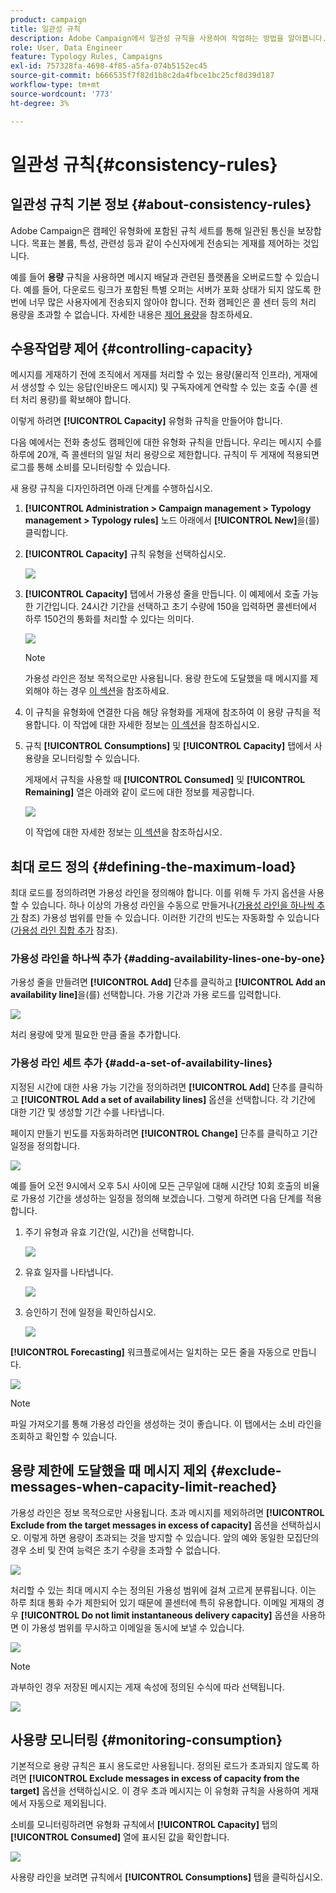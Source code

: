 ```yaml
---
product: campaign
title: 일관성 규칙
description: Adobe Campaign에서 일관성 규칙을 사용하여 작업하는 방법을 알아봅니다.
role: User, Data Engineer
feature: Typology Rules, Campaigns
exl-id: 757328fa-4698-4f85-a5fa-074b5152ec45
source-git-commit: b666535f7f82d1b8c2da4fbce1bc25cf8d39d187
workflow-type: tm+mt
source-wordcount: '773'
ht-degree: 3%

---
```


# 일관성 규칙{#consistency-rules}

## 일관성 규칙 기본 정보 {#about-consistency-rules}

Adobe Campaign은 캠페인 유형화에 포함된 규칙 세트를 통해 일관된 통신을 보장합니다. 목표는 볼륨, 특성, 관련성 등과 같이 수신자에게 전송되는 게재를 제어하는 것입니다.

예를 들어 **용량** 규칙을 사용하면 메시지 배달과 관련된 플랫폼을 오버로드할 수 있습니다. 예를 들어, 다운로드 링크가 포함된 특별 오퍼는 서버가 포화 상태가 되지 않도록 한 번에 너무 많은 사용자에게 전송되지 않아야 합니다. 전화 캠페인은 콜 센터 등의 처리 용량을 초과할 수 없습니다. 자세한 내용은 [제어 용량](#controlling-capacity)을 참조하세요.

## 수용작업량 제어 {#controlling-capacity}

메시지를 게재하기 전에 조직에서 게재를 처리할 수 있는 용량(물리적 인프라), 게재에서 생성할 수 있는 응답(인바운드 메시지) 및 구독자에게 연락할 수 있는 호출 수(콜 센터 처리 용량)를 확보해야 합니다.

이렇게 하려면 **[!UICONTROL Capacity]** 유형화 규칙을 만들어야 합니다.

다음 예에서는 전화 충성도 캠페인에 대한 유형화 규칙을 만듭니다. 우리는 메시지 수를 하루에 20개, 즉 콜센터의 일일 처리 용량으로 제한합니다. 규칙이 두 게재에 적용되면 로그를 통해 소비를 모니터링할 수 있습니다.

새 용량 규칙을 디자인하려면 아래 단계를 수행하십시오.

1. **[!UICONTROL Administration > Campaign management > Typology management > Typology rules]** 노드 아래에서 **[!UICONTROL New]**&#x200B;을(를) 클릭합니다.
1. **[!UICONTROL Capacity]** 규칙 유형을 선택하십시오.

   ![](assets/campaign_opt_create_capacity_01.png)

1. **[!UICONTROL Capacity]** 탭에서 가용성 줄을 만듭니다. 이 예제에서 호출 가능한 기간입니다. 24시간 기간을 선택하고 초기 수량에 150을 입력하면 콜센터에서 하루 150건의 통화를 처리할 수 있다는 의미다.

   ![](assets/campaign_opt_create_capacity_02.png)

   >[!NOTE]
   >
   >가용성 라인은 정보 목적으로만 사용됩니다. 용량 한도에 도달했을 때 메시지를 제외해야 하는 경우 [이 섹션](#exclude-messages-when-capacity-limit-reached)을 참조하세요.

1. 이 규칙을 유형화에 연결한 다음 해당 유형화를 게재에 참조하여 이 용량 규칙을 적용합니다. 이 작업에 대한 자세한 정보는 [이 섹션](applying-rules.md#applying-a-typology-to-a-delivery)을 참조하십시오.
1. 규칙 **[!UICONTROL Consumptions]** 및 **[!UICONTROL Capacity]** 탭에서 사용량을 모니터링할 수 있습니다.

   게재에서 규칙을 사용할 때 **[!UICONTROL Consumed]** 및 **[!UICONTROL Remaining]** 열은 아래와 같이 로드에 대한 정보를 제공합니다.

   ![](assets/campaign_opt_create_capacity_03.png)

   이 작업에 대한 자세한 정보는 [이 섹션](#monitoring-consumption)을 참조하십시오.

## 최대 로드 정의 {#defining-the-maximum-load}

최대 로드를 정의하려면 가용성 라인을 정의해야 합니다. 이를 위해 두 가지 옵션을 사용할 수 있습니다. 하나 이상의 가용성 라인을 수동으로 만들거나([가용성 라인을 하나씩 추가](#adding-availability-lines-one-by-one) 참조) 가용성 범위를 만들 수 있습니다. 이러한 기간의 빈도는 자동화할 수 있습니다([가용성 라인 집합 추가](#add-a-set-of-availability-lines) 참조).

### 가용성 라인을 하나씩 추가 {#adding-availability-lines-one-by-one}

가용성 줄을 만들려면 **[!UICONTROL Add]** 단추를 클릭하고 **[!UICONTROL Add an availability line]**&#x200B;을(를) 선택합니다. 가용 기간과 가용 로드를 입력합니다.

![](assets/campaign_opt_create_capacity_02.png)

처리 용량에 맞게 필요한 만큼 줄을 추가합니다.

### 가용성 라인 세트 추가 {#add-a-set-of-availability-lines}

지정된 시간에 대한 사용 가능 기간을 정의하려면 **[!UICONTROL Add]** 단추를 클릭하고 **[!UICONTROL Add a set of availability lines]** 옵션을 선택합니다. 각 기간에 대한 기간 및 생성할 기간 수를 나타냅니다.

페이지 만들기 빈도를 자동화하려면 **[!UICONTROL Change]** 단추를 클릭하고 기간 일정을 정의합니다.

![](assets/campaign_opt_create_capacity_07.png)

예를 들어 오전 9시에서 오후 5시 사이에 모든 근무일에 대해 시간당 10회 호출의 비율로 가용성 기간을 생성하는 일정을 정의해 보겠습니다. 그렇게 하려면 다음 단계를 적용합니다.

1. 주기 유형과 유효 기간(일, 시간)을 선택합니다.

   ![](assets/campaign_opt_create_capacity_08.png)

1. 유효 일자를 나타냅니다.

   ![](assets/campaign_opt_create_capacity_09.png)

1. 승인하기 전에 일정을 확인하십시오.

   ![](assets/campaign_opt_create_capacity_10.png)

**[!UICONTROL Forecasting]** 워크플로에서는 일치하는 모든 줄을 자동으로 만듭니다.

![](assets/campaign_opt_create_capacity_12.png)

>[!NOTE]
>
>파일 가져오기를 통해 가용성 라인을 생성하는 것이 좋습니다. 이 탭에서는 소비 라인을 조회하고 확인할 수 있습니다.

## 용량 제한에 도달했을 때 메시지 제외 {#exclude-messages-when-capacity-limit-reached}

가용성 라인은 정보 목적으로만 사용됩니다. 초과 메시지를 제외하려면 **[!UICONTROL Exclude from the target messages in excess of capacity]** 옵션을 선택하십시오. 이렇게 하면 용량이 초과되는 것을 방지할 수 있습니다. 앞의 예와 동일한 모집단의 경우 소비 및 잔여 능력은 초기 수량을 초과할 수 없습니다.

![](assets/campaign_opt_create_capacity_04.png)

처리할 수 있는 최대 메시지 수는 정의된 가용성 범위에 걸쳐 고르게 분류됩니다. 이는 하루 최대 통화 수가 제한되어 있기 때문에 콜센터에 특히 유용합니다. 이메일 게재의 경우 **[!UICONTROL Do not limit instantaneous delivery capacity]** 옵션을 사용하면 이 가용성 범위를 무시하고 이메일을 동시에 보낼 수 있습니다.

![](assets/campaign_opt_create_capacity_05.png)

>[!NOTE]
>
>과부하인 경우 저장된 메시지는 게재 속성에 정의된 수식에 따라 선택됩니다.

![](assets/campaign_opt_create_capacity_06.png)

## 사용량 모니터링 {#monitoring-consumption}

기본적으로 용량 규칙은 표시 용도로만 사용됩니다. 정의된 로드가 초과되지 않도록 하려면 **[!UICONTROL Exclude messages in excess of capacity from the target]** 옵션을 선택하십시오. 이 경우 초과 메시지는 이 유형화 규칙을 사용하여 게재에서 자동으로 제외됩니다.

소비를 모니터링하려면 유형화 규칙에서 **[!UICONTROL Capacity]** 탭의 **[!UICONTROL Consumed]** 열에 표시된 값을 확인합니다.

![](assets/campaign_opt_create_capacity_04.png)

사용량 라인을 보려면 규칙에서 **[!UICONTROL Consumptions]** 탭을 클릭하십시오.
